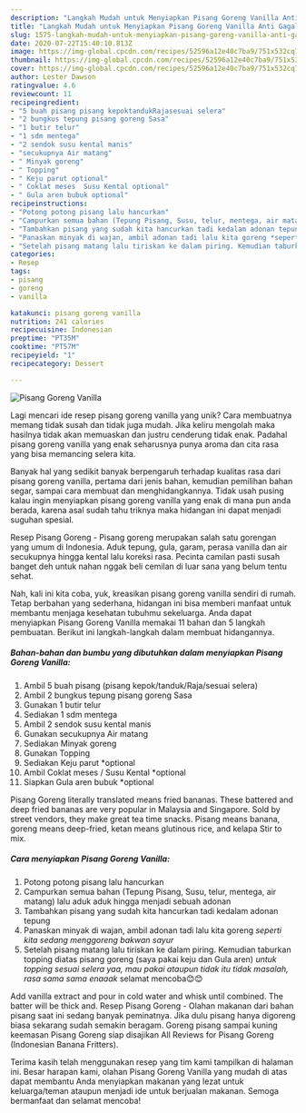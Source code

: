 ```yaml
---
description: "Langkah Mudah untuk Menyiapkan Pisang Goreng Vanilla Anti Gagal"
title: "Langkah Mudah untuk Menyiapkan Pisang Goreng Vanilla Anti Gagal"
slug: 1575-langkah-mudah-untuk-menyiapkan-pisang-goreng-vanilla-anti-gagal
date: 2020-07-22T15:40:10.813Z
image: https://img-global.cpcdn.com/recipes/52596a12e40c7ba9/751x532cq70/pisang-goreng-vanilla-foto-resep-utama.jpg
thumbnail: https://img-global.cpcdn.com/recipes/52596a12e40c7ba9/751x532cq70/pisang-goreng-vanilla-foto-resep-utama.jpg
cover: https://img-global.cpcdn.com/recipes/52596a12e40c7ba9/751x532cq70/pisang-goreng-vanilla-foto-resep-utama.jpg
author: Lester Dawson
ratingvalue: 4.6
reviewcount: 11
recipeingredient:
- "5 buah pisang pisang kepoktandukRajasesuai selera"
- "2 bungkus tepung pisang goreng Sasa"
- "1 butir telur"
- "1 sdm mentega"
- "2 sendok susu kental manis"
- "secukupnya Air matang"
- " Minyak goreng"
- " Topping"
- " Keju parut optional"
- " Coklat meses  Susu Kental optional"
- " Gula aren bubuk optional"
recipeinstructions:
- "Potong potong pisang lalu hancurkan"
- "Campurkan semua bahan (Tepung Pisang, Susu, telur, mentega, air matang) lalu aduk aduk hingga menjadi sebuah adonan"
- "Tambahkan pisang yang sudah kita hancurkan tadi kedalam adonan tepung"
- "Panaskan minyak di wajan, ambil adonan tadi lalu kita goreng *seperti kita sedang menggoreng bakwan sayur*"
- "Setelah pisang matang lalu tiriskan ke dalam piring. Kemudian taburkan topping diatas pisang goreng (saya pakai keju dan Gula aren) *untuk topping sesuai selera yaa, mau pakai ataupun tidak itu tidak masalah, rasa sama sama enaaak* selamat mencoba😊😊"
categories:
- Resep
tags:
- pisang
- goreng
- vanilla

katakunci: pisang goreng vanilla 
nutrition: 241 calories
recipecuisine: Indonesian
preptime: "PT35M"
cooktime: "PT57M"
recipeyield: "1"
recipecategory: Dessert

---
```



![Pisang Goreng Vanilla](https://img-global.cpcdn.com/recipes/52596a12e40c7ba9/751x532cq70/pisang-goreng-vanilla-foto-resep-utama.jpg)

Lagi mencari ide resep pisang goreng vanilla yang unik? Cara membuatnya memang tidak susah dan tidak juga mudah. Jika keliru mengolah maka hasilnya tidak akan memuaskan dan justru cenderung tidak enak. Padahal pisang goreng vanilla yang enak seharusnya punya aroma dan cita rasa yang bisa memancing selera kita.

Banyak hal yang sedikit banyak berpengaruh terhadap kualitas rasa dari pisang goreng vanilla, pertama dari jenis bahan, kemudian pemilihan bahan segar, sampai cara membuat dan menghidangkannya. Tidak usah pusing kalau ingin menyiapkan pisang goreng vanilla yang enak di mana pun anda berada, karena asal sudah tahu triknya maka hidangan ini dapat menjadi suguhan spesial.

Resep Pisang Goreng - Pisang goreng merupakan salah satu gorengan yang umum di Indonesia. Aduk tepung, gula, garam, perasa vanilla dan air secukupnya hingga kental lalu koreksi rasa. Pecinta camilan pasti susah banget deh untuk nahan nggak beli cemilan di luar sana yang belum tentu sehat.


Nah, kali ini kita coba, yuk, kreasikan pisang goreng vanilla sendiri di rumah. Tetap berbahan yang sederhana, hidangan ini bisa memberi manfaat untuk membantu menjaga kesehatan tubuhmu sekeluarga. Anda dapat menyiapkan Pisang Goreng Vanilla memakai 11 bahan dan 5 langkah pembuatan. Berikut ini langkah-langkah dalam membuat hidangannya.

<!--inarticleads1-->

##### Bahan-bahan dan bumbu yang dibutuhkan dalam menyiapkan Pisang Goreng Vanilla:

1. Ambil 5 buah pisang (pisang kepok/tanduk/Raja/sesuai selera)
1. Ambil 2 bungkus tepung pisang goreng Sasa
1. Gunakan 1 butir telur
1. Sediakan 1 sdm mentega
1. Ambil 2 sendok susu kental manis
1. Gunakan secukupnya Air matang
1. Sediakan  Minyak goreng
1. Gunakan  Topping
1. Sediakan  Keju parut *optional
1. Ambil  Coklat meses / Susu Kental *optional
1. Siapkan  Gula aren bubuk *optional


Pisang Goreng literally translated means fried bananas. These battered and deep fried bananas are very popular in Malaysia and Singapore. Sold by street vendors, they make great tea time snacks. Pisang means banana, goreng means deep-fried, ketan means glutinous rice, and kelapa Stir to mix. 

<!--inarticleads2-->

##### Cara menyiapkan Pisang Goreng Vanilla:

1. Potong potong pisang lalu hancurkan
1. Campurkan semua bahan (Tepung Pisang, Susu, telur, mentega, air matang) lalu aduk aduk hingga menjadi sebuah adonan
1. Tambahkan pisang yang sudah kita hancurkan tadi kedalam adonan tepung
1. Panaskan minyak di wajan, ambil adonan tadi lalu kita goreng *seperti kita sedang menggoreng bakwan sayur*
1. Setelah pisang matang lalu tiriskan ke dalam piring. Kemudian taburkan topping diatas pisang goreng (saya pakai keju dan Gula aren) *untuk topping sesuai selera yaa, mau pakai ataupun tidak itu tidak masalah, rasa sama sama enaaak* selamat mencoba😊😊


Add vanilla extract and pour in cold water and whisk until combined. The batter will be thick and. Resep Pisang Goreng - Olahan makanan dari bahan pisang saat ini sedang banyak peminatnya. Jika dulu pisang hanya digoreng biasa sekarang sudah semakin beragam. Goreng pisang sampai kuning keemasan Pisang Goreng siap disajikan All Reviews for Pisang Goreng (Indonesian Banana Fritters). 

Terima kasih telah menggunakan resep yang tim kami tampilkan di halaman ini. Besar harapan kami, olahan Pisang Goreng Vanilla yang mudah di atas dapat membantu Anda menyiapkan makanan yang lezat untuk keluarga/teman ataupun menjadi ide untuk berjualan makanan. Semoga bermanfaat dan selamat mencoba!
